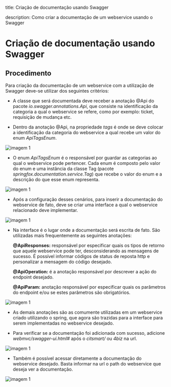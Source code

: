 title: Criação de documentação usando Swagger

description: Como criar a documentação de um webservice usando o Swagger

# Criação de documentação usando Swagger


## Procedimento 

Para criação da documentação de um webservice com a utilização de Swagger deve-se utilizar dos seguintes critérios: 

 - A classe que será documentada deve receber a anotação @Api do pacote _io.swagger.annotations.Api_, que consiste na identificação da categoria a qual o webservice se refere, como por exemplo: ticket, requisição de mudança etc. 

 - Dentro da anotação @Api, na propriedade _tags_ é onde se deve colocar a identificação da categoria do webservice a qual recebe um valor do enum _ApiTagsEnum_. 

![imagem 1](/pt-br/webservice/images-swagger/image1.png)

 - O enum _ApiTagsEnum_ é o responsável por guardar as categorias ao qual o webservice pode pertencer. Cada enum é composto pelo valor do enum e uma instãncia da classe Tag (pacote _springfox.documentation.service.Tag_) que recebe o valor do enum e a descrição do que esse enum representa.  

![imagem 1](/pt-br/webservice/images-swagger/image2.png)
 

 - Após a configuração desses cenários, para inserir a documentação do webservice de fato, deve se criar uma interface a qual o webservice relacionado deve implementar. 

![imagem 1](/pt-br/webservice/images-swagger/image3.png)
 
 - Na interface é o lugar onde a documentação será escrita de fato. São utilizadas mais frequentemente as seguintes anotações:  

    **@ApiResponses:** responsável por especificar quais os tipos de retorno que aquele webservice pode ter, desconsiderando as mensagens de sucesso. É possível informar códigos de status de reposta http e personalizar a mensagem do código desejado. 

    **@ApiOperation:** é a anotação responsável por descrever a ação do endpoint desejado. 

    **@ApiParam:** anotação responsável por especificar quais os parâmetros do endpoint e/ou se estes parâmetros são obrigatórios. 

![imagem 1](/pt-br/webservice/images-swagger/image4.png)

 - As demais anotações são as comumente utilizadas em um webservice criado utilizando o spring, que agora são trazidas para a interface para serem implementadas no webservice desejado. 

 - Para verificar se a documentação foi adicionada com sucesso, adicione _webmvc/swagger-ui.html#_ após o  _citsmart/_ ou _4biz_ na url. 

![imagem 1](/pt-br/webservice/images-swagger/image5.png)

 - Também é possível acessar diretamente a documentação do webservice desejado. Basta informar na url o path do webservice que deseja ver a documentação. 

 ![imagem 1](/pt-br/webservice/images-swagger/image6.png)
 

 
